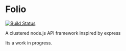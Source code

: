 Folio
==========

[![Build Status](https://travis-ci.org/DyslexicChris/Folio.png?branch=master)](https://travis-ci.org/DyslexicChris/Folio)

A clustered node.js API framework inspired by express

Its a work in progress.
